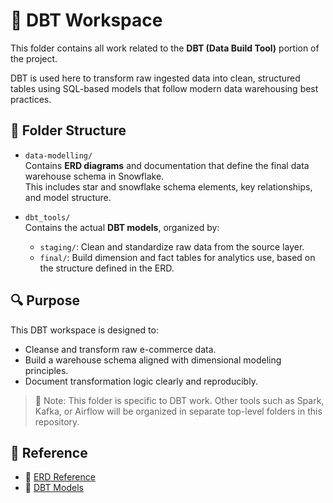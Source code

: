 # 🧪 DBT Workspace

This folder contains all work related to the **DBT (Data Build Tool)** portion of the project.

DBT is used here to transform raw ingested data into clean, structured tables using SQL-based models that follow modern data warehousing best practices.

## 📁 Folder Structure

- `data-modelling/`  
  Contains **ERD diagrams** and documentation that define the final data warehouse schema in Snowflake.  
  This includes star and snowflake schema elements, key relationships, and model structure.

- `dbt_tools/`  
  Contains the actual **DBT models**, organized by:
  - `staging/`: Clean and standardize raw data from the source layer.
  - `final/`: Build dimension and fact tables for analytics use, based on the structure defined in the ERD.

## 🔍 Purpose

This DBT workspace is designed to:

- Cleanse and transform raw e-commerce data.
- Build a warehouse schema aligned with dimensional modeling principles.
- Document transformation logic clearly and reproducibly.

> 📌 Note: This folder is specific to DBT work. Other tools such as Spark, Kafka, or Airflow will be organized in separate top-level folders in this repository.

## 🧭 Reference

- 📌 [ERD Reference](./data-modelling/ERD.png)
- 📂 [DBT Models](./dbt_tools/)